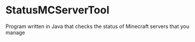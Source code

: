 # StatusMCServerTool
Program written in Java that checks the status of Minecraft servers that you manage
